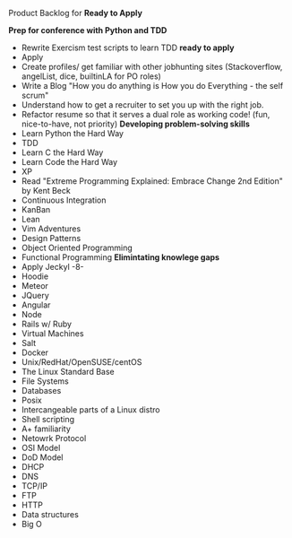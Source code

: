 Product Backlog for __Ready to Apply__


__Prep for conference with Python and TDD__
- Rewrite Exercism test scripts to learn TDD
__ready to apply__
- Apply
- Create profiles/ get familiar with other jobhunting sites (Stackoverflow, angelList, dice, builtinLA for PO roles)
- Write a Blog "How you do anything is How you do Everything - the self scrum"
- Understand how to get a recruiter to set you up with the right job.
- Refactor resume so that it serves a dual role as working code! (fun, nice-to-have, not priority)
__Developing problem-solving skills__
- Learn Python the Hard Way
- TDD
- Learn C the Hard Way
- Learn Code the Hard Way
- XP
 - Read "Extreme Programming Explained: Embrace Change 2nd Edition" by Kent Beck
 - Continuous Integration
- KanBan
- Lean
- Vim Adventures
- Design Patterns
- Object Oriented Programming
- Functional Programming
__Elimintating knowlege gaps__
- Apply Jeckyl -8-
- Hoodie
- Meteor
- JQuery
- Angular
- Node
- Rails w/ Ruby
- Virtual Machines
- Salt
- Docker
- Unix/RedHat/OpenSUSE/centOS
 - The Linux Standard Base
 - File Systems
 - Databases
 - Posix
 - Intercangeable parts of a Linux distro
 - Shell scripting
- A+ familiarity
- Netowrk Protocol
 - OSI Model
 - DoD Model
 - DHCP
 - DNS
 - TCP/IP
 - FTP
 - HTTP
- Data structures
- Big O

